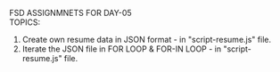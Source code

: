 FSD ASSIGNMNETS FOR DAY-05<br>
TOPICS:<br>
1) Create own resume data in JSON format - in "script-resume.js" file.<br>
2) Iterate the JSON file in FOR LOOP & FOR-IN LOOP - in "script-resume.js" file.
